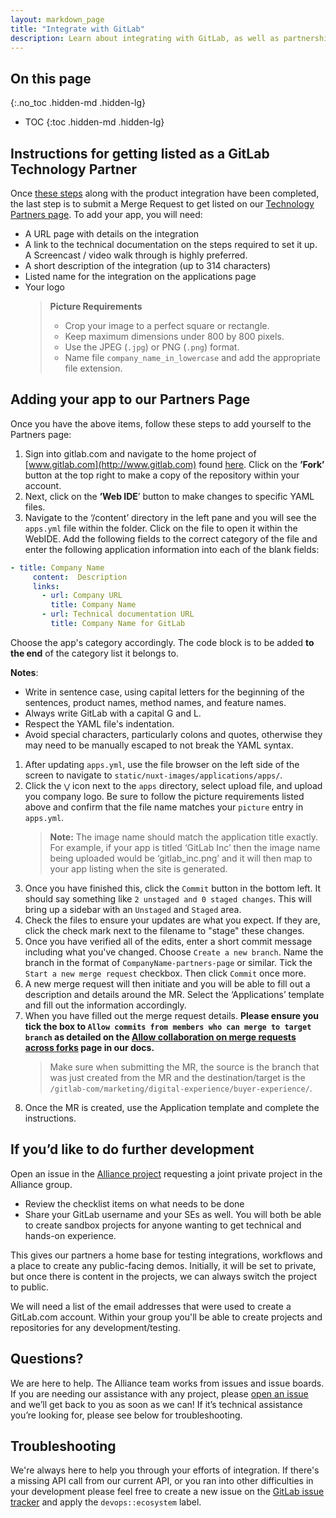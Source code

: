 ```yaml
---
layout: markdown_page
title: "Integrate with GitLab"
description: Learn about integrating with GitLab, as well as partnership, marketing, and licensing opportunities.
---
```


## On this page
{:.no_toc .hidden-md .hidden-lg}

- TOC
{:toc .hidden-md .hidden-lg}

## Instructions for getting listed as a GitLab Technology Partner

Once [these steps](https://about.gitlab.com/partners/technology-partners/integrate/#steps-to-become-a-technology-partner) along with the product integration have been completed, the last step is to submit a Merge Request to get listed on our [Technology Partners page](https://about.gitlab.com/partners/technology-partners/). To add your app, you will need:

- A URL page with details on the integration
- A link to the technical documentation on the steps required to set it up. A Screencast / video walk through is highly preferred.
- A short description of the integration (up to 314 characters)
- Listed name for the integration on the applications page
- Your logo
    > **Picture Requirements**
    >
    > - Crop your image to a perfect square or rectangle.
    > - Keep maximum dimensions under 800 by 800 pixels.
    > - Use the JPEG (`.jpg`) or PNG (`.png`) format.
    > - Name file `company_name_in_lowercase` and add the appropriate file extension.

## Adding your app to our Partners Page

Once you have the above items, follow these steps to add yourself to the Partners page:

1. Sign into gitlab.com and navigate to the home project of [www.gitlab.com](http://www.gitlab.com) found [here](https://gitlab.com/gitlab-com/marketing/digital-experience/buyer-experience/). Click on the **’Fork’** button at the top right to make a copy of the repository within your account.
1. Next, click on the **’Web IDE**’ button to make changes to specific YAML files.
1. Navigate to the ‘/content’ directory in the left pane and you will see the `apps.yml` file within the folder. Click on the file to open it within the WebIDE. Add the following fields to the correct category of the file and enter the following application information into each of the blank fields:

```yaml
- title: Company Name
     content:  Description
     links:
       - url: Company URL
         title: Company Name
       - url: Technical documentation URL
         title: Company Name for GitLab
```

Choose the app's category accordingly. The code block is to be added **to the end** of the category list it belongs to.

**Notes**:

- Write in sentence case, using capital letters for the beginning of the sentences, product names, method names, and feature names.
- Always write GitLab with a capital G and L.
- Respect the YAML file's indentation.
- Avoid special characters, particularly colons and quotes, otherwise they may need to be manually escaped to not break the YAML syntax.

1. After updating `apps.yml`, use the file browser on the left side of the screen to navigate to `static/nuxt-images/applications/apps/`.
1. Click the `⋁` icon next to the `apps` directory, select upload file, and upload you company logo. Be sure to follow the picture requirements listed above and confirm that the file name matches your `picture` entry in `apps.yml`.
    > **Note:** The image name should match the application title exactly. For example, if your app is titled ‘GitLab Inc’ then the image name being uploaded would be ‘gitlab_inc.png’ and it will then map to your app listing when the site is generated.
1. Once you have finished this, click the `Commit` button in the bottom left. It should say something like `2 unstaged and 0 staged changes`. This will bring up a sidebar with an `Unstaged` and `Staged` area.
1. Check the files to ensure your updates are what you expect. If they are, click the check mark next to the filename to "stage" these changes.
1. Once you have verified all of the edits, enter a short commit message including what you've changed. Choose `Create a new branch`. Name the branch in the format of `CompanyName-partners-page` or similar. Tick the `Start a new merge request` checkbox. Then click `Commit` once more.
1. A new merge request will then initiate and you will be able to fill out a description and details around the MR. Select the ‘Applications’ template and fill out the information accordingly.
1. When you have filled out the merge request details. **Please ensure you tick the box to `Allow commits from members who can merge to target branch` as detailed on the [Allow collaboration on merge requests across forks](https://docs.gitlab.com/ee/user/project/merge_requests/allow_collaboration.html#enabling-commit-edits-from-upstream-members) page in our docs.**
    > Make sure when submitting the MR, the source is the branch that was just created from the MR and the destination/target is the `/gitlab-com/marketing/digital-experience/buyer-experience/`.
1. Once the MR is created, use the Application template and complete the instructions.

## If you’d like to do further development

Open an issue in the [Alliance project](https://gitlab.com/gitlab-com/alliances/alliances) requesting a joint private project in the Alliance group.

- Review the checklist items on what needs to be done
- Share your GitLab username and your SEs as well. You will both be able to create sandbox projects for anyone wanting to get technical and hands-on experience.

This gives our partners a home base for testing integrations, workflows and a place to create any public-facing demos. Initially, it will be set to private, but once there is content in the projects, we can always switch the project to public.

We will need a list of the email addresses that were used to create a GitLab.com account. Within your group you'll be able to create projects and repositories for any development/testing.

## Questions?

We are here to help. The Alliance team works from issues and issue boards. If you are needing our assistance with any project, please [open an issue](https://gitlab.com/gitlab-com/alliances/alliances/-/issues/new/?issuable_template=general_alliance_request) and we’ll get back to you as soon as we can! If it’s technical assistance you’re looking for, please see below for troubleshooting.

## Troubleshooting

We're always here to help you through your efforts of integration. If there's a missing API call from our current API, or you ran into other difficulties in your development please feel free to create a new issue on the [GitLab issue tracker](https://gitlab.com/gitlab-org/gitlab/-/issues) and apply the `devops::ecosystem` label.
